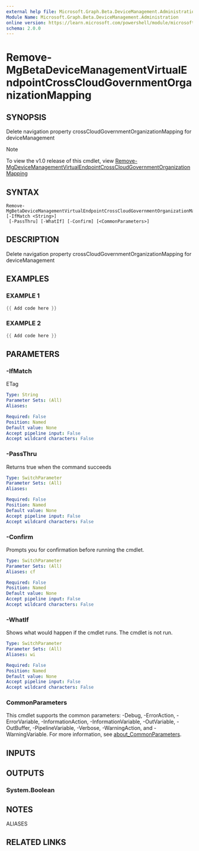 ```yaml
---
external help file: Microsoft.Graph.Beta.DeviceManagement.Administration-help.xml
Module Name: Microsoft.Graph.Beta.DeviceManagement.Administration
online version: https://learn.microsoft.com/powershell/module/microsoft.graph.beta.devicemanagement.administration/remove-mgbetadevicemanagementvirtualendpointcrosscloudgovernmentorganizationmapping
schema: 2.0.0
---
```


# Remove-MgBetaDeviceManagementVirtualEndpointCrossCloudGovernmentOrganizationMapping

## SYNOPSIS
Delete navigation property crossCloudGovernmentOrganizationMapping for deviceManagement

> [!NOTE]
> To view the v1.0 release of this cmdlet, view [Remove-MgDeviceManagementVirtualEndpointCrossCloudGovernmentOrganizationMapping](/powershell/module/Microsoft.Graph.DeviceManagement.Administration/Remove-MgDeviceManagementVirtualEndpointCrossCloudGovernmentOrganizationMapping?view=graph-powershell-v1.0)

## SYNTAX

```
Remove-MgBetaDeviceManagementVirtualEndpointCrossCloudGovernmentOrganizationMapping [-IfMatch <String>]
 [-PassThru] [-WhatIf] [-Confirm] [<CommonParameters>]
```

## DESCRIPTION
Delete navigation property crossCloudGovernmentOrganizationMapping for deviceManagement

## EXAMPLES

### EXAMPLE 1
```powershell
{{ Add code here }}
```

### EXAMPLE 2
```powershell
{{ Add code here }}
```

## PARAMETERS

### -IfMatch
ETag

```yaml
Type: String
Parameter Sets: (All)
Aliases:

Required: False
Position: Named
Default value: None
Accept pipeline input: False
Accept wildcard characters: False
```

### -PassThru
Returns true when the command succeeds

```yaml
Type: SwitchParameter
Parameter Sets: (All)
Aliases:

Required: False
Position: Named
Default value: None
Accept pipeline input: False
Accept wildcard characters: False
```

### -Confirm
Prompts you for confirmation before running the cmdlet.

```yaml
Type: SwitchParameter
Parameter Sets: (All)
Aliases: cf

Required: False
Position: Named
Default value: None
Accept pipeline input: False
Accept wildcard characters: False
```

### -WhatIf
Shows what would happen if the cmdlet runs.
The cmdlet is not run.

```yaml
Type: SwitchParameter
Parameter Sets: (All)
Aliases: wi

Required: False
Position: Named
Default value: None
Accept pipeline input: False
Accept wildcard characters: False
```

### CommonParameters
This cmdlet supports the common parameters: -Debug, -ErrorAction, -ErrorVariable, -InformationAction, -InformationVariable, -OutVariable, -OutBuffer, -PipelineVariable, -Verbose, -WarningAction, and -WarningVariable. For more information, see [about_CommonParameters](http://go.microsoft.com/fwlink/?LinkID=113216).

## INPUTS

## OUTPUTS

### System.Boolean
## NOTES

ALIASES

## RELATED LINKS
